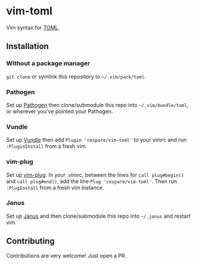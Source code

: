 # vim-toml

Vim syntax for [TOML](https://github.com/toml-lang/toml).

## Installation

### Without a package manager

`git clone` or symlink this repository to `~/.vim/pack/toml`.

### Pathogen

Set up [Pathogen](https://github.com/tpope/vim-pathogen) then clone/submodule this repo into `~/.vim/bundle/toml`, or wherever you've pointed your Pathogen.

### Vundle

Set up [Vundle](https://github.com/VundleVim/Vundle.vim) then add `Plugin 'cespare/vim-toml'` to your vimrc and run `:PluginInstall` from a fresh vim.

### vim-plug

Set up [vim-plug](https://github.com/junegunn/vim-plug). In your .vimrc, between the lines for `call plug#begin()` and `call plug#end()`, add the line `Plug 'cespare/vim-toml'`. Then run `:PlugInstall` from a fresh vim instance.

### Janus

Set up [Janus](https://github.com/carlhuda/janus) and then clone/submodule this repo into `~/.janus` and restart vim.

## Contributing

Contributions are very welcome! Just open a PR.
